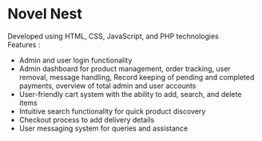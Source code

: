 # Novel Nest

Developed using HTML, CSS, JavaScript, and PHP technologies</br>
Features : </br>
<ul>
  <li>Admin and user login functionality</li>
  <li>Admin dashboard for product management, order tracking, user removal, message handling, Record keeping of pending and completed payments, overview of total admin and user accounts</li>
  <li>User-friendly cart system with the ability to add, search, and delete items</li>
  <li>Intuitive search functionality for quick product discovery</li>
  <li>Checkout process to add delivery details</li>
  <li>User messaging system for queries and assistance</li>
</ul>
</br>
